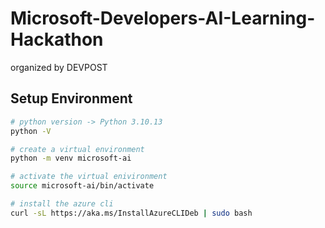 # Microsoft-Developers-AI-Learning-Hackathon

organized by DEVPOST

## Setup Environment

```bash
# python version -> Python 3.10.13
python -V
```

```bash
# create a virtual environment 
python -m venv microsoft-ai
```

```bash
# activate the virtual enivironment
source microsoft-ai/bin/activate
```

```bash
# install the azure cli
curl -sL https://aka.ms/InstallAzureCLIDeb | sudo bash
 ```
